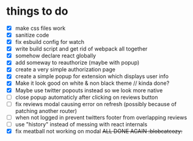 # things to do
- [x] make css files work
- [x] sanitize code
- [x] fix esbuild config for watch
- [x] write build script and get rid of webpack all together
- [x] somehow declare react globally
- [x] add someway to reauthorize (maybe with popup)
- [x] create a very simple authorization page
- [x] create a simple popup for extension which displays user info
- [x] Make it look good on white & non black theme // kinda done?
- [x] Maybe use twitter popouts instead so we look more native
- [ ] close popup automaticly after clicking on reviews button
- [ ] fix reviews modal causing error on refresh (possibly because of patching another router)
- [ ] when not logged in prevent twitters footer from overlapping reviews
- [ ] use "history" instead of messing with react internals
- [x] fix meatball not working on modal
~~ALL DONE AGAIN :blobcatcozy:~~
